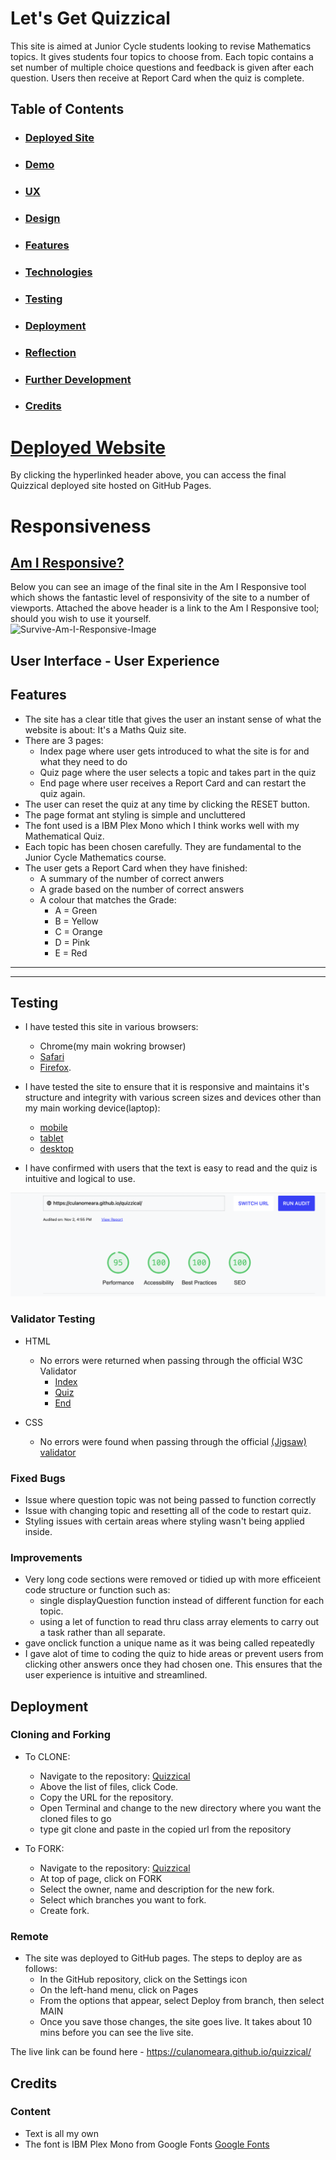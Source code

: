 # Let's Get Quizzical

This site is aimed at Junior Cycle students looking to revise Mathematics topics. It gives students four topics to choose from. Each topic contains a set number of multiple choice questions and feedback is given after each question. Users then receive at Report Card when the quiz is complete.

## Table of Contents
* ### [Deployed Site](#deployed-site)
* ### [Demo](#am-i-responsive)
* ### [UX](#user-experience)
* ### [Design](#design-features)
* ### [Features](#functional-features)
* ### [Technologies](#technologies-used)
* ### [Testing](#application-testing)
* ### [Deployment](#deploying-the-site)
* ### [Reflection](#project-reflection)
* ### [Further Development](#further-development-scope)
* ### [Credits](#project-credits)

# <a id="deployed-site"></a>[**Deployed Website**](https://culanomeara.github.io/quizzical)
By clicking the hyperlinked header above, you can access the final Quizzical deployed site hosted on GitHub Pages.

# <a id="am-i-responsive"> **Responsiveness**
## [Am I Responsive?](http://ami.responsivedesign.is/)
Below you can see an image of the final site in the Am I Responsive tool which shows the fantastic level of responsivity of the site to a number of viewports. Attached the above header is a link to the Am I Responsive tool; should you wish to use it yourself.  
![Survive-Am-I-Responsive-Image](assets/images/survive-am-i-responsive.PNG)

## User Interface - User Experience




## Features 

- The site has a clear title that gives the user an instant sense of what the website is about: It's a Maths Quiz site.
- There are 3 pages:
  - Index page where user gets introduced to what the site is for and what they need to do
  - Quiz page where the user selects a topic and takes part in the quiz
  - End page where user receives a Report Card and can restart the quiz again.
- The user can reset the quiz at any time by clicking the RESET button.
- The page format ant styling is simple and uncluttered
- The font used is a IBM Plex Mono which I think works well with my Mathematical Quiz.
- Each topic has been chosen carefully. They are fundamental to the Junior Cycle Mathematics course.
- The user gets a Report Card when they have finished:
  - A summary of the number of correct anwers
  - A grade based on the number of correct answers
  - A colour that matches the Grade:
    - A = Green
    - B = Yellow
    - C = Orange
    - D = Pink
    - E = Red

------

------

## Testing 

- I have tested this site in various browsers:
  - Chrome(my main wokring browser)
  - [Safari](assets/images/safaritest.png)
  - [Firefox](assets/images/firefoxtest.png).

- I have tested the site to ensure that it is responsive and maintains it's structure and integrity with various screen sizes and devices other than my main working device(laptop):
  - [mobile](assets/images/mobiletest.jpg)
  - [tablet](assets/images/tablettest.jpg)
  - [desktop](assets/images/desktoptest.png)

- I have confirmed with users that the text is easy to read and the quiz is intuitive and logical to use.

![Lighthouse Accessibility Test Score](assets/images/lighthouse.png)

### Validator Testing 

- HTML
  - No errors were returned when passing through the official W3C Validator
    - [Index](https://validator.w3.org/nu/?doc=https%3A%2F%2Fculanomeara.github.io%2Fquizzical%2Findex.html)
    - [Quiz](https://validator.w3.org/nu/?doc=https%3A%2F%2Fculanomeara.github.io%2Fquizzical%2Fquiz.html)
    - [End](https://validator.w3.org/nu/?doc=https%3A%2F%2Fculanomeara.github.io%2Fquizzical%2Fend.html)
    
- CSS
  - No errors were found when passing through the official [(Jigsaw) validator](https://jigsaw.w3.org/css-validator/validator?uri=https%3A%2F%2Fculanomeara.github.io%2Fquizzical%2F&profile=css3svg&usermedium=all&warning=1&vextwarning=&lang=en)

### Fixed Bugs
- Issue where question topic was not being passed to function correctly
- Issue with changing topic and resetting all of the code to restart quiz.
- Styling issues with certain areas where styling wasn't being applied inside.

### Improvements
  - Very long code sections were removed or tidied up with more efficeient code structure or function such as:
    - single displayQuestion function instead of different function for each topic.
    - using a let of function to read thru class array elements to carry out a task rather than all separate.
  - gave onclick function a unique name as it was being called repeatedly
  - I gave alot of time to coding the quiz to hide areas or prevent users from clicking other answers once they had chosen one. This ensures that the user experience is intuitive and streamlined.


## Deployment 
### Cloning and Forking
- To CLONE: 
  - Navigate to the repository: [Quizzical](https://github.com/culanomeara/quizzical)
  - Above the list of files, click Code.
  - Copy the URL for the repository.
  - Open Terminal and change to the new directory where you want the cloned files to go
  - type git clone and paste in the copied url from the repository

- To FORK:
  - Navigate to the repository: [Quizzical](https://github.com/culanomeara/quizzical)
  - At top of page, click on FORK
  - Select the owner, name and description for the new fork.
  - Select which branches you want to fork.
  - Create fork.

### Remote
- The site was deployed to GitHub pages. The steps to deploy are as follows: 
  - In the GitHub repository, click on the Settings icon 
  - On the left-hand menu, click on Pages
  - From the options that appear, select Deploy from branch, then select MAIN
  - Once you save those changes, the site goes live. It takes about 10 mins before you can see the live site.

The live link can be found here - https://culanomeara.github.io/quizzical/ 


## Credits 

### Content
- Text is all my own
- The font is IBM Plex Mono from Google Fonts [Google Fonts](https://fonts.google.com/specimen/IBM+Plex+Mono?query=IBM+Plex+Mono)

